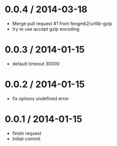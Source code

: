 
0.0.4 / 2014-03-18 
==================

  * Merge pull request #1 from fengmk2/urllib-gzip
  * try to use accept gzip encoding

0.0.3 / 2014-01-15
==================

  * default timeout 30000

0.0.2 / 2014-01-15
==================

  * fix options undefined error

0.0.1 / 2014-01-15
==================

  * finish request
  * Initial commit

